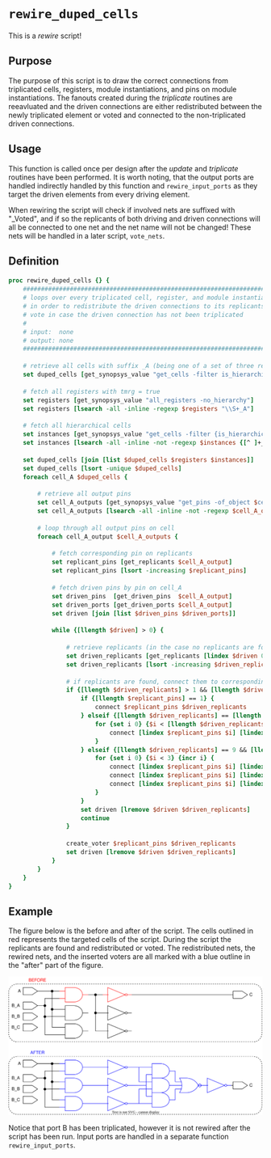 [rewire_duped_cells_figure]: ..\figures\rewire_scripts\rewire_duped_cells.drawio.svg

# ```rewire_duped_cells```

This is a *rewire* script!

## Purpose

The purpose of this script is to draw the correct connections from triplicated cells, registers, module instantiations, and pins on module instantiations. The fanouts created during the *triplicate* routines are reeavluated and the driven connections are either redistributed between the newly triplicated element or voted and connected to the non-triplicated driven connections.

## Usage

This function is called once per design after the *update* and *triplicate* routines have been performed.  It is worth noting, that the output ports are handled indirectly handled by this function and ```rewire_input_ports``` as they target the driven elements from every driving element.

When rewiring the script will check if involved nets are suffixed with "_Voted", and if so the replicants of both driving and driven connections will all be connected to one net and the net name will not be changed! These nets will be handled in a later script, ```vote_nets```.

## Definition

```tcl
proc rewire_duped_cells {} {
    ###########################################################################
    # loops over every triplicated cell, register, and module instantiation
    # in order to redistribute the driven connections to its replicants, or
    # vote in case the driven connection has not been triplicated
    #
    # input:  none
    # output: none
    ###########################################################################

    # retrieve all cells with suffix _A (being one of a set of three replicants)
    set duped_cells [get_synopsys_value "get_cells -filter is_hierarchical==false -quiet *_A"]

    # fetch all registers with tmrg = true
    set registers [get_synopsys_value "all_registers -no_hierarchy"]
    set registers [lsearch -all -inline -regexp $registers "\\S+_A"]

    # fetch all hierarchical cells
    set instances [get_synopsys_value "get_cells -filter {is_hierarchical==true}"]
    set instances [lsearch -all -inline -not -regexp $instances {[^ ]+_[BC](?=\s|$)}] 

    set duped_cells [join [list $duped_cells $registers $instances]]
    set duped_cells [lsort -unique $duped_cells]
    foreach cell_A $duped_cells {

        # retrieve all output pins
        set cell_A_outputs [get_synopsys_value "get_pins -of_object $cell_A -filter pin_direction==out"]
        set cell_A_outputs [lsearch -all -inline -not -regexp $cell_A_outputs {[^ ]+_[BC](?=\s|$)}] 
        
        # loop through all output pins on cell 
        foreach cell_A_output $cell_A_outputs {

            # fetch corresponding pin on replicants
            set replicant_pins [get_replicants $cell_A_output]
            set replicant_pins [lsort -increasing $replicant_pins]

            # fetch driven pins by pin on cell_A
            set driven_pins  [get_driven_pins  $cell_A_output]
            set driven_ports [get_driven_ports $cell_A_output]
            set driven [join [list $driven_pins $driven_ports]]

            while {[llength $driven] > 0} {

                # retrieve replicants (in the case no replicants are found the function returns the input!)
                set driven_replicants [get_replicants [lindex $driven 0]]
                set driven_replicants [lsort -increasing $driven_replicants]

                # if replicants are found, connect them to correspondingly
                if {[llength $driven_replicants] > 1 && [llength $driven_replicants] >= [llength $replicant_pins]} {
                    if {[llength $replicant_pins] == 1} {
                        connect $replicant_pins $driven_replicants
                    } elseif {[llength $driven_replicants] == [llength $replicant_pins]} {
                        for {set i 0} {$i < [llength $driven_replicants]} {incr i} {
                            connect [lindex $replicant_pins $i] [lindex $driven_replicants $i]
                        }
                    } elseif {[llength $driven_replicants] == 9 && [llength $replicant_pins] == 3} {
                        for {set i 0} {$i < 3} {incr i} {
                            connect [lindex $replicant_pins $i] [lindex $driven_replicants $i]
                            connect [lindex $replicant_pins $i] [lindex $driven_replicants [expr $i + 3]]
                            connect [lindex $replicant_pins $i] [lindex $driven_replicants [expr $i + 6]]
                        }
                    } 
                    set driven [lremove $driven $driven_replicants]
                    continue
                }

                create_voter $replicant_pins $driven_replicants
                set driven [lremove $driven $driven_replicants]
            }
        }
    }
}
```

## Example

The figure below is the before and after of the script. The cells outlined in red represents the targeted cells of the script. During the script the replicants are found and redistributed or voted. The redistributed nets, the rewired nets, and the inserted voters are all marked with a blue outline in the "after" part of the figure.

![Small example of the rewire script, which affect the cells, registers, and module instantiations][rewire_duped_cells_figure]

Notice that port B has been triplicated, however it is not rewired after the script has been run. Input ports are handled in a separate function ```rewire_input_ports```.
